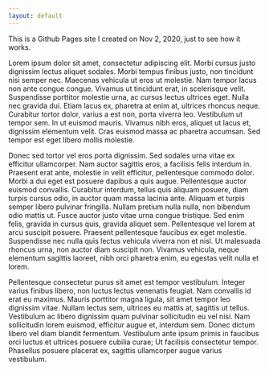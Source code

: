 ```yaml
---
layout: default
---
```


This is a Github Pages site I created on Nov 2, 2020, just to see how it works.


Lorem ipsum dolor sit amet, consectetur adipiscing elit. Morbi cursus justo dignissim lectus aliquet sodales. Morbi tempus finibus justo, non tincidunt nisi semper nec. Maecenas vehicula ut eros ut molestie. Nam tempor lacus non ante congue congue. Vivamus ut tincidunt erat, in scelerisque velit. Suspendisse porttitor molestie urna, ac cursus lectus ultrices eget. Nulla nec gravida dui. Etiam lacus ex, pharetra at enim at, ultrices rhoncus neque. Curabitur tortor dolor, varius a est non, porta viverra leo. Vestibulum ut tempor sem. In ut euismod mauris. Vivamus nibh eros, aliquet ut lacus et, dignissim elementum velit. Cras euismod massa ac pharetra accumsan. Sed tempor est eget libero mollis molestie.

Donec sed tortor vel eros porta dignissim. Sed sodales urna vitae ex efficitur ullamcorper. Nam auctor sagittis eros, a facilisis felis interdum in. Praesent erat ante, molestie in velit efficitur, pellentesque commodo dolor. Morbi a dui eget est posuere dapibus a quis augue. Pellentesque auctor euismod convallis. Curabitur interdum, tellus quis aliquam posuere, diam turpis cursus odio, in auctor quam massa lacinia ante. Aliquam et turpis semper libero pulvinar fringilla. Nullam pretium nulla nulla, non bibendum odio mattis ut. Fusce auctor justo vitae urna congue tristique. Sed enim felis, gravida in cursus quis, gravida aliquet sem. Pellentesque vel lorem at arcu suscipit posuere. Praesent pellentesque faucibus ex eget molestie. Suspendisse nec nulla quis lectus vehicula viverra non et nisl. Ut malesuada rhoncus urna, non auctor diam suscipit non. Vivamus vehicula, neque elementum sagittis laoreet, nibh orci pharetra enim, eu egestas velit nulla et lorem.

Pellentesque consectetur purus sit amet est tempor vestibulum. Integer varius finibus libero, non luctus lectus venenatis feugiat. Nam convallis id erat eu maximus. Mauris porttitor magna ligula, sit amet tempor leo dignissim vitae. Nullam lectus sem, ultrices eu mattis at, sagittis ut tellus. Vestibulum ac libero dignissim quam pulvinar sollicitudin eu vel nisi. Nam sollicitudin lorem euismod, efficitur augue et, interdum sem. Donec dictum libero vel diam blandit fermentum. Vestibulum ante ipsum primis in faucibus orci luctus et ultrices posuere cubilia curae; Ut facilisis consectetur tempor. Phasellus posuere placerat ex, sagittis ullamcorper augue varius vestibulum.
